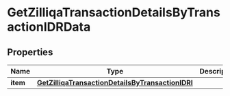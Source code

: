 

# GetZilliqaTransactionDetailsByTransactionIDRData


## Properties

| Name | Type | Description | Notes |
|------------ | ------------- | ------------- | -------------|
|**item** | [**GetZilliqaTransactionDetailsByTransactionIDRI**](GetZilliqaTransactionDetailsByTransactionIDRI.md) |  |  |



